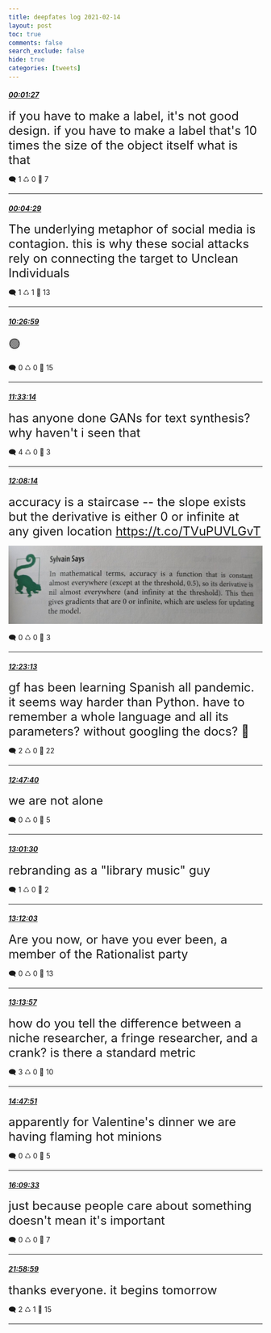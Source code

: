 ```yaml
---
title: deepfates log 2021-02-14
layout: post
toc: true
comments: false
search_exclude: false
hide: true
categories: [tweets]
---
```



#### <a href = "https://twitter.com/deepfates/status/1360846601493831682">*00:01:27*</a>

<font size="5">if you have to make a label, it's not good design. if you have to make a label that's 10 times the size of the object itself what is that</font>



🗨️ 1 ♺ 0 🤍  7   

---
    
#### <a href = "https://twitter.com/deepfates/status/1360847365436026883">*00:04:29*</a>

<font size="5">The underlying metaphor of social media is contagion.   this is why these social attacks rely on connecting the target to Unclean Individuals</font>



🗨️ 1 ♺ 1 🤍  13   

---
    
#### <a href = "https://twitter.com/deepfates/status/1361004021293731843">*10:26:59*</a>

<font size="5">🟢</font>



🗨️ 0 ♺ 0 🤍  15   

---
    
#### <a href = "https://twitter.com/deepfates/status/1361020694226755587">*11:33:14*</a>

<font size="5">has anyone done GANs for text synthesis? why haven't i seen that</font>



🗨️ 4 ♺ 0 🤍  3   

---
    
#### <a href = "https://twitter.com/deepfates/status/1361029500977483780">*12:08:14*</a>

<font size="5">accuracy is a staircase -- the slope exists but the derivative is either 0 or infinite at any given location  https://t.co/TVuPUVLGvT</font>

![image from twitter](/images/from_twitter/EuNZHhvWgAY9Wel.jpg)


🗨️ 0 ♺ 0 🤍  3   

---
    
#### <a href = "https://twitter.com/deepfates/status/1361033271124111362">*12:23:13*</a>

<font size="5">gf has been learning Spanish all pandemic. it seems way harder than Python.   have to remember a whole language and all its parameters? without googling the docs? 💪</font>



🗨️ 2 ♺ 0 🤍  22   

---
    
#### <a href = "https://twitter.com/deepfates/status/1361039425581514753">*12:47:40*</a>

<font size="5">we are not alone</font>



🗨️ 0 ♺ 0 🤍  5   

---
    
#### <a href = "https://twitter.com/deepfates/status/1361042906446987267">*13:01:30*</a>

<font size="5">rebranding as a "library music" guy</font>



🗨️ 1 ♺ 0 🤍  2   

---
    
#### <a href = "https://twitter.com/deepfates/status/1361045561235898378">*13:12:03*</a>

<font size="5">Are you now, or have you ever been, a member of the Rationalist party</font>



🗨️ 0 ♺ 0 🤍  13   

---
    
#### <a href = "https://twitter.com/deepfates/status/1361046040888152064">*13:13:57*</a>

<font size="5">how do you tell the difference between a niche researcher, a fringe researcher, and a crank? is there a standard metric</font>



🗨️ 3 ♺ 0 🤍  10   

---
    
#### <a href = "https://twitter.com/deepfates/status/1361069668333719556">*14:47:51*</a>

<font size="5">apparently for Valentine's dinner we are having flaming hot minions</font>



🗨️ 0 ♺ 0 🤍  5   

---
    
#### <a href = "https://twitter.com/deepfates/status/1361090229453660162">*16:09:33*</a>

<font size="5">just because people care about something doesn't mean it's important</font>



🗨️ 0 ♺ 0 🤍  7   

---
    
#### <a href = "https://twitter.com/deepfates/status/1361178168581885953">*21:58:59*</a>

<font size="5">thanks everyone. it begins tomorrow</font>



🗨️ 2 ♺ 1 🤍  15   

---
    
            

